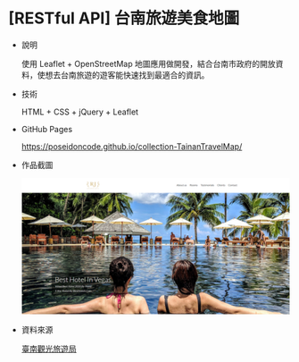 # [RESTful API] 台南旅遊美食地圖

- 說明

  使用 Leaflet + OpenStreetMap 地圖應用做開發，結合台南市政府的開放資料，使想去台南旅遊的遊客能快速找到最適合的資訊。

- 技術

  HTML + CSS + jQuery + Leaflet

- GitHub Pages

  https://poseidoncode.github.io/collection-TainanTravelMap/

- 作品截圖

  ![image](https://github.com/Poseidoncode/collection-RadJisson-Hotel/blob/gh-pages/img/landscape.PNG)


- 資料來源

  [臺南觀光旅遊局](https://data.tainan.gov.tw/organization/tour)

